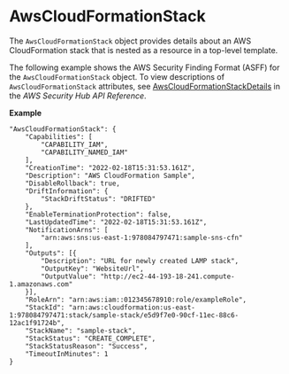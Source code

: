 # AwsCloudFormationStack<a name="asff-resourcedetails-awscloudformationstack"></a>

The `AwsCloudFormationStack` object provides details about an AWS CloudFormation stack that is nested as a resource in a top\-level template\.

The following example shows the AWS Security Finding Format \(ASFF\) for the `AwsCloudFormationStack` object\. To view descriptions of `AwsCloudFormationStack` attributes, see [AwsCloudFormationStackDetails](https://docs.aws.amazon.com/securityhub/1.0/APIReference/API_AwsCloudFormationStackDetails.html) in the *AWS Security Hub API Reference*\.

**Example**

```
"AwsCloudFormationStack": { 
	"Capabilities": [
		"CAPABILITY_IAM",
		"CAPABILITY_NAMED_IAM"
	],
	"CreationTime": "2022-02-18T15:31:53.161Z",
	"Description": "AWS CloudFormation Sample",
	"DisableRollback": true,
	"DriftInformation": {
		"StackDriftStatus": "DRIFTED"
	},
	"EnableTerminationProtection": false,
	"LastUpdatedTime": "2022-02-18T15:31:53.161Z",
	"NotificationArns": [
		"arn:aws:sns:us-east-1:978084797471:sample-sns-cfn"
	],
	"Outputs": [{
		"Description": "URL for newly created LAMP stack",
		"OutputKey": "WebsiteUrl",
		"OutputValue": "http://ec2-44-193-18-241.compute-1.amazonaws.com"
	}],
	"RoleArn": "arn:aws:iam::012345678910:role/exampleRole",
	"StackId": "arn:aws:cloudformation:us-east-1:978084797471:stack/sample-stack/e5d9f7e0-90cf-11ec-88c6-12ac1f91724b",
	"StackName": "sample-stack",
	"StackStatus": "CREATE_COMPLETE",
	"StackStatusReason": "Success",
	"TimeoutInMinutes": 1
}
```